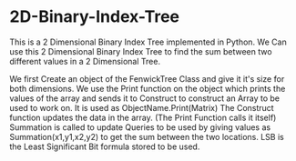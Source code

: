 # 2D-Binary-Index-Tree
This is a 2 Dimensional Binary Index Tree implemented in Python. We Can use this 2 Dimensional Binary Index Tree to find the sum between two different values in a 2 Dimensional Tree.

We first Create an object of the FenwickTree Class and give it it's size for both dimensions.
We use the Print function on the object which prints the values of the array and sends it to Construct to construct an Array to be used to work on. It is used as ObjectName.Print(Matrix)
The Construct function updates the data in the array. (The Print Function calls it itself)
Summation is called to update Queries to be used by giving values as Summation(x1,y1,x2,y2) to get the sum between the two locations.
LSB is the Least Significant Bit formula stored to be used.
